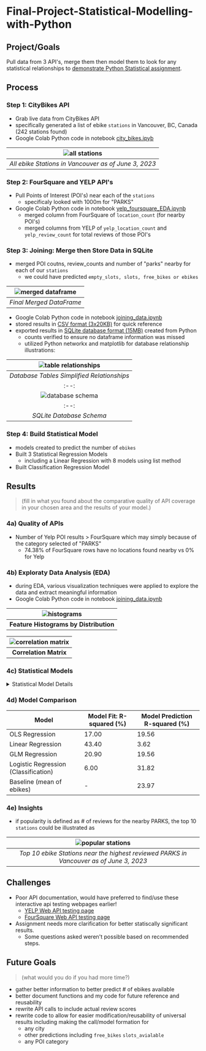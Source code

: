 # Final-Project-Statistical-Modelling-with-Python

## Project/Goals
Pull data from 3 API's, merge them then model them to look for any statistical relationships to [demonstrate Python Statistical assignment](https://github.com/cboyda/LighthouseLabs/blob/main/Project-Python_Statistics/assignment.md).


## Process
### Step 1: CityBikes API
* Grab live data from CityBikes API
* specifically generated a list of ebike `stations` in Vancouver, BC, Canada (242 stations found)
* Google Colab Python code in notebook [city_bikes.ipyb](https://github.com/cboyda/LighthouseLabs/blob/main/Project-Python_Statistics/notebooks/city_bikes.ipynb)

| ![all stations](https://github.com/cboyda/LighthouseLabs/blob/main/Project-Python_Statistics/images/map_all_vancouver_stations.png) | 
|:--:| 
| *All ebike Stations in Vancouver as of June 3, 2023* |


### Step 2: FourSquare and YELP API's
* Pull Points of Interest (POI's) near each of the `stations` 
   * specificaly looked with 1000m for "PARKS"
* Google Colab Python code in notebook [yelp_foursquare_EDA.ipynb](https://github.com/cboyda/LighthouseLabs/blob/main/Project-Python_Statistics/notebooks/yelp_foursquare_EDA.ipynb)
   * merged column from FourSquare of `location_count` (for nearby POI's)
   * merged columns from YELP of `yelp_location_count` and `yelp_review_count` for total reviews of those POI's


### Step 3: Joining: Merge then Store Data in SQLite
* merged POI coutns, review_counts and number of "parks" nearby for each of our `stations`
   * we could have predicted `empty_slots, slots, free_bikes or ebikes`

| ![merged dataframe](https://raw.githubusercontent.com/cboyda/LighthouseLabs/main/Project-Python_Statistics/images/merged_dataframe.png) | 
|:--:| 
| *Final Merged DataFrame* |

* Google Colab Python code in notebook [joining_data.ipynb](https://github.com/cboyda/LighthouseLabs/blob/main/Project-Python_Statistics/notebooks/joining_data.ipynb)
* stored results in [CSV format (3x20KB)](https://github.com/cboyda/LighthouseLabs/tree/main/Project-Python_Statistics/data) for quick reference
* exported results in [SQLite database format (15MB)](https://github.com/cboyda/LighthouseLabs/blob/main/Project-Python_Statistics/data/city_bikes_sqlite_database.db) created from Python
   * counts verified to ensure no dataframe information was missed
   * utilized Python networkx and matplotlib for database relationship illustrations:

| ![table relationships](https://raw.githubusercontent.com/cboyda/LighthouseLabs/main/Project-Python_Statistics/images/sqlite_db_table_relationship.png) | 
|:--:| 
| *Database Tables Simplified Relationships* |
|:--:| 
| ![database schema](https://raw.githubusercontent.com/cboyda/LighthouseLabs/main/Project-Python_Statistics/images/sqlite_db_schema_diagram.png) | 
|:--:| 
| *SQLite Database Schema* |


### Step 4: Build Statistical Model
* models created to predict the number of `ebikes`
* Built 3 Statistical Regression Models
   * including a Linear Regression with 8 models using list method
* Built Classification Regression Model

## Results
> (fill in what you found about the comparative quality of API coverage in your chosen area and the results of your model.)

### 4a) Quality of APIs
* Number of Yelp POI results > FourSquare which may simply because of the category selected of "PARKS"
   * 74.38% of FourSquare rows have no locations found nearby vs 0% for Yelp

### 4b) Exploraty Data Analysis (EDA)
* during EDA, various visualization techniques were applied to explore the data and extract meaningful information
* Google Colab Python code in notebook [joining_data.ipynb](https://github.com/cboyda/LighthouseLabs/blob/main/Project-Python_Statistics/notebooks/joining_data.ipynb)


| ![histograms](https://raw.githubusercontent.com/cboyda/LighthouseLabs/main/Project-Python_Statistics/images/histograms.png) | 
|:---:|
| **Feature Histograms by Distribution** |


| ![correlation matrix](https://raw.githubusercontent.com/cboyda/LighthouseLabs/main/Project-Python_Statistics/images/correlation_matrix.png) | 
|:---:|
| **Correlation Matrix** |

### 4c) Statistical Models

<details>
  <summary>Statistical Model Details</summary>
#### Regresssion Statistical Models
* Ordinary Least Squares (OLS)

![ols model](https://raw.githubusercontent.com/cboyda/LighthouseLabs/main/Project-Python_Statistics/images/regression_ols_model.png)

* Linear Regresion (with OLS)

![linear regression](https://raw.githubusercontent.com/cboyda/LighthouseLabs/main/Project-Python_Statistics/images/regression_ols_linear_model.png)

* Generalized Linear Model (GLM)

![glm model](https://raw.githubusercontent.com/cboyda/LighthouseLabs/main/Project-Python_Statistics/images/regression_glm_model.png)

All models fit the data poorly with R2 of OLS 17%, Linear Regression 27.5% and GLM 20.9% (Psudo R-squared = CS).

#### Classification Statistical Models
* Logistical Regression

![classification model](https://raw.githubusercontent.com/cboyda/LighthouseLabs/main/Project-Python_Statistics/images/classification_logistical_regression.png)

These features do not show statistical significance in predicting ebikes.
</details>

### 4d) Model Comparison

| Model                                | Model Fit: R-squared (%) | Model Prediction R-squared (%) |
|--------------------------------------|-------------------------|--------------------------------|
| OLS Regression                       | 17.00                   | 19.56                          |
| Linear Regression                    | 43.40                   | 3.62                           |
| GLM Regression                       | 20.90                   | 19.56                          |
| Logistic Regression (Classification) |  6.00                   | 31.82                          |
| Baseline (mean of ebikes)            | -                       | 23.97                          |

### 4e) Insights
* if popularity is defined as # of reviews for the nearby PARKS, the top 10 `stations` could be illustrated as

| ![popular stations](https://raw.githubusercontent.com/cboyda/LighthouseLabs/main/Project-Python_Statistics/images/map_highest_park_reviews_nearby_stations.png) | 
|:--:| 
| *Top 10 ebike Stations near the highest reviewed PARKS in Vancouver as of June 3, 2023* |


## Challenges 
* Poor API documentation, would have preferred to find/use these interactive api testing webpages earlier!
   * [YELP Web API testing page](https://docs.developer.yelp.com/reference/v3_business_search)
   * [FourSquare Web API testing page](https://location.foursquare.com/developer/reference/place-search)
* Assignment needs more clarification for better statiscally significant results. 
   * Some questions asked weren't possible based on recommended steps.

## Future Goals

> (what would you do if you had more time?)

* gather better information to better predict # of ebikes available
* better document functions and my code for future reference and reusability
* rewrite API calls to include actual review scores
* rewrite code to allow for easier modification/reusability of universal results including making the call/model formation for
   * any city
   * other predictions including `free_bikes` `slots_avialable`
   * any POI category
